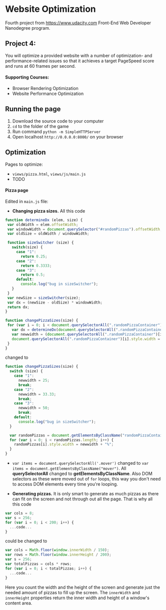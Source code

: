 # Website Optimization

Fourth project from https://www.udacity.com Front-End Web Developer Nanodegree program.

## Project 4:

You will optimize a provided website with a number of optimization- and performance-related issues so that it achieves a target PageSpeed score and runs at 60 frames per second.

#### Supporting Courses:
* Browser Rendering Optimization
* Website Performance Optimization

## Running the page
1. Download the source code to your computer
2. `cd` to the folder of the game
3. Run command `python -m SimpleHTTPServer`
4. Open localhost `http://0.0.0.0:8000/` on your browser

## Optimization
Pages to optimize:
* `views/pizza.html`, `views/js/main.js`
* TODO

#### Pizza page
Edited in `main.js` file:
* __Changing pizza sizes.__ All this code
```javascript
function determineDx (elem, size) {
 var oldWidth = elem.offsetWidth;
 var windowWidth = document.querySelector("#randomPizzas").offsetWidth;
 var oldSize = oldWidth / windowWidth;

 function sizeSwitcher (size) {
   switch(size) {
     case "1":
       return 0.25;
     case "2":
       return 0.3333;
     case "3":
       return 0.5;
     default:
       console.log("bug in sizeSwitcher");
   }
 }
 var newSize = sizeSwitcher(size);
 var dx = (newSize - oldSize) * windowWidth;
 return dx;
}

function changePizzaSizes(size) {
 for (var i = 0; i < document.querySelectorAll(".randomPizzaContainer").length; i++) {
   var dx = determineDx(document.querySelectorAll(".randomPizzaContainer")[i], size);
   var newwidth = (document.querySelectorAll(".randomPizzaContainer")[i].offsetWidth + dx) + 'px';
   document.querySelectorAll(".randomPizzaContainer")[i].style.width = newwidth;
 }
}
```
changed to
```javascript
function changePizzaSizes(size) {
  switch (size) {
    case "1":
      newwidth = 25;
      break;
    case "2":
      newwidth = 33.33;
      break;
    case "3":
      newwidth = 50;
      break;
    default:
      console.log("bug in sizeSwitcher");
  }

  var randomPizzas = document.getElementsByClassName("randomPizzaContainer");
  for (var i = 0; i < randomPizzas.length; i++) {
    randomPizzas[i].style.width = newwidth + "%";
  }
}
```

* `var items = document.querySelectorAll('.mover')` changed to  `var items = document.getElementsByClassName("mover")`. All __querySelectorAll__ changed to __getElementsByClassName__. Also DOM selectors as these were moved out of `for` loops, this way you don't need to access DOM elements every time you're looping.

* __Generating pizzas.__ It is only smart to generate as much pizzas as there can fit on the screen and not through out all the page. That is why all this code
```javascript
var cols = 8;
var s = 256;
for (var i = 0; i < 200; i++) {
  ...code...
}
```
could be changed to
```javascript
var cols = Math.floor(window.innerWidth / 150);
var rows = Math.floor(window.innerHeight / 200);
var s = 256;
var totalPizzas = cols * rows;
for (var i = 0; i < totalPizzas; i++) {
  ...code...
}
```
Here you count the width and the height of the screen and generate just the needed amount of pizzas to fill up the screen. The `innerWidth` and `innerHeight` properties return the inner width and height of a window's content area.
